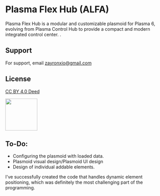 
# Plasma Flex Hub (ALFA)

Plasma Flex Hub is a modular and customizable plasmoid for Plasma 6, evolving from Plasma Control Hub to provide a compact and modern integrated control center. .




## Support

For support, email zayronxio@gmail.com


## License

[ CC BY 4.0 Deed ](https://creativecommons.org/licenses/by/4.0/deed.es)



[<img src="https://raw.githubusercontent.com/zayronxio/Plasma-Control-Hub/main/img/logo.png" width=100/>  
](https://creativecommons.org/licenses/by/4.0/deed.es)


## To-Do:
- Configuring the plasmoid with loaded data.
- Plasmoid visual design/Plasmoid UI design 
- Design of individual addable elements.

I've successfully created the code that handles dynamic element positioning, which was definitely the most challenging part of the programming.



    